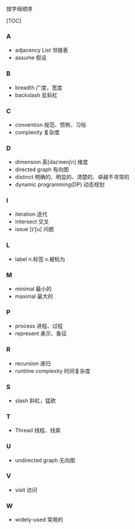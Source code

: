 按字母顺序

[TOC]



### A

- adjacency List 邻接表
- assume 假设

### B
- breadth 广度，宽度
- backslash 反斜杠

### C
- convention 规范、惯例、习俗
- complexity 复杂度

### D
- dimension 英[daɪˈmenʃn] 维度 
- directed graph 有向图
- distinct 明确的、明显的、清楚的、卓越不寻常的
- dynamic programming(DP) 动态规划

### I
- iteration 迭代
- intersect 交叉
- issue [ɪ'ʃu] 问题

### L
- label n.标签 v.被标为

### M
- minimal 最小的
- maximal 最大的

### P
- process 进程、过程
- represent 表示、象征

### R
- recursion 递归
- runtime complexity 时间复杂度

### S

-   slash 斜杠，猛砍

### T
- Thread 线程、线索

### U
- undirected graph 无向图

### V
- visit 访问

### W
- widely-used 常用的


